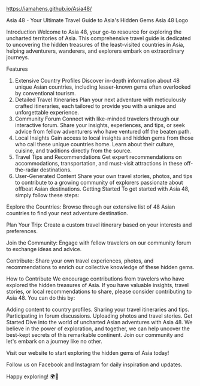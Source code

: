 
https://iamahens.github.io/Asia48/


Asia 48 - Your Ultimate Travel Guide to Asia's Hidden Gems
Asia 48 Logo

Introduction
Welcome to Asia 48, your go-to resource for exploring the uncharted territories of Asia. This comprehensive travel guide is dedicated to uncovering the hidden treasures of the least-visited countries in Asia, helping adventurers, wanderers, and explorers embark on extraordinary journeys.

Features
1. Extensive Country Profiles
Discover in-depth information about 48 unique Asian countries, including lesser-known gems often overlooked by conventional tourism.
2. Detailed Travel Itineraries
Plan your next adventure with meticulously crafted itineraries, each tailored to provide you with a unique and unforgettable experience.
3. Community Forum
Connect with like-minded travelers through our interactive forum. Share your insights, experiences, and tips, or seek advice from fellow adventurers who have ventured off the beaten path.
4. Local Insights
Gain access to local insights and hidden gems from those who call these unique countries home. Learn about their culture, cuisine, and traditions directly from the source.
5. Travel Tips and Recommendations
Get expert recommendations on accommodations, transportation, and must-visit attractions in these off-the-radar destinations.
6. User-Generated Content
Share your own travel stories, photos, and tips to contribute to a growing community of explorers passionate about offbeat Asian destinations.
Getting Started
To get started with Asia 48, simply follow these steps:

Explore the Countries: Browse through our extensive list of 48 Asian countries to find your next adventure destination.

Plan Your Trip: Create a custom travel itinerary based on your interests and preferences.

Join the Community: Engage with fellow travelers on our community forum to exchange ideas and advice.

Contribute: Share your own travel experiences, photos, and recommendations to enrich our collective knowledge of these hidden gems.

How to Contribute
We encourage contributions from travelers who have explored the hidden treasures of Asia. If you have valuable insights, travel stories, or local recommendations to share, please consider contributing to Asia 48. You can do this by:

Adding content to country profiles.
Sharing your travel itineraries and tips.
Participating in forum discussions.
Uploading photos and travel stories.
Get Started
Dive into the world of uncharted Asian adventures with Asia 48. We believe in the power of exploration, and together, we can help uncover the best-kept secrets of this remarkable continent. Join our community and let's embark on a journey like no other.

Visit our website to start exploring the hidden gems of Asia today!

Follow us on Facebook and Instagram for daily inspiration and updates.

Happy exploring! 🌍🌟
